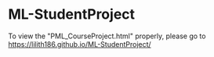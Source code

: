 # ML-StudentProject

To view the "PML_CourseProject.html" properly, please go to
https://lilith186.github.io/ML-StudentProject/
